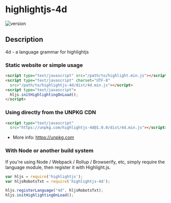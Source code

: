# highlightjs-4d

![version](https://badgen.net/npm/v/highlightjs-4d)

## Description
4d - a language grammar for highlightjs

### Static website or simple usage
 
```html
<script type="text/javascript" src="/path/to/highlight.min.js"></script>
<script type="text/javascript" charset="UTF-8"
  src="/path/to/highlightjs-4d/dist/4d.min.js"></script>
<script type="text/javascript">
  hljs.initHighlightingOnLoad();
</script>
```

### Using directly from the UNPKG CDN

```html
<script type="text/javascript"
  src="https://unpkg.com/highlightjs-4d@1.0.0/dist/4d.min.js"></script>
```

- More info: <https://unpkg.com>

### With Node or another build system

If you're using Node / Webpack / Rollup / Browserify, etc, simply require the language module, then register it with Highlight.js.

```javascript
var hljs = require('highlightjs');
var hljsRobotsTxt = require('highlightjs-4d');

hljs.registerLanguage("4d", hljsRobotsTxt);
hljs.initHighlightingOnLoad();
```
